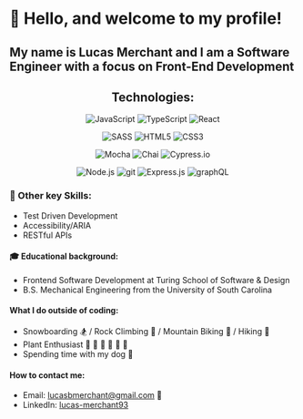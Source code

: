 # 🤗 Hello, and welcome to my profile!

## My name is Lucas Merchant and I am a Software Engineer with a focus on Front-End Development


<h2 align="center">Technologies:</h2>

<p align="center">
 <img alt="JavaScript" src="https://img.shields.io/badge/JavaScript-F7DF1E?style=for-the-badge&logo=javascript&logoColor=black">
 <img alt="TypeScript" src="https://img.shields.io/badge/TypeScript-20232A?style=for-the-badge&logo=typescript&logoColor=white">
 <img alt="React" src="https://img.shields.io/badge/React-20232A?style=for-the-badge&logo=react&logoColor=61DAFB">
</p>

<p align="center">
 <img alt="SASS" src="https://img.shields.io/badge/Sass-CC6699?style=for-the-badge&logo=sass&logoColor=white">
 <img alt="HTML5" src="https://img.shields.io/badge/HTML5-E34F26?style=for-the-badge&logo=html5&logoColor=white">
 <img alt="CSS3" src="https://img.shields.io/badge/CSS3-1572B6?style=for-the-badge&logo=css3&logoColor=white">
</p>

<p align="center">
 <img alt="Mocha" src="https://img.shields.io/badge/-mocha-%238D6748?&style=for-the-badge&logo=mocha&logoColor=white">
 <img alt="Chai" src="https://img.shields.io/badge/chai-A11404?style=for-the-badge&logo=chai&logoColor=white">
 <img alt="Cypress.io" src="https://img.shields.io/badge/-Cypress.io-black?style=for-the-badge&logo=cypress.io&logoColor=white">
</p>

<p align="center">
 <img alt="Node.js" src="https://img.shields.io/badge/Node.js-43853D?style=for-the-badge&logo=node.js&logoColor=white">
 <img alt="git" src="https://img.shields.io/badge/git%20-%23F05033.svg?&style=for-the-badge&logo=git&logoColor=white">
 <img alt="Express.js" src="https://img.shields.io/badge/Express.js-404D59?style=for-the-badge">
 <img alt="graphQL" src="https://img.shields.io/badge/graphql-20232A?style=for-the-badge&logo=graphql&logoColor=61DAFB">
<!--  <img alt="Circle CI" src="https://img.shields.io/badge/CircleCI-CC6699?style=for-the-badge&logo=circleci&logoColor=white">
 <img alt="Travis CI" src="https://img.shields.io/badge/Travis CI-3EAAAF?style=for-the-badge&logo=travis-ci&logoColor=white"> -->
</p>

### 🔑 Other key Skills:
 * Test Driven Development 
 * Accessibility/ARIA
 * RESTful APIs

#### 🎓 Educational background:
 * Frontend Software Development at Turing School of Software & Design
 * B.S. Mechanical Engineering from the University of South Carolina

#### What I do outside of coding:
 * Snowboarding 🏂 / Rock Climbing 🧗 / Mountain Biking 🚵 / Hiking 🥾
 * Plant Enthusiast 🌱 🍄 🌲 🌻 🌵 🌹
 * Spending time with my dog 🐺

#### How to contact me:
 * Email: lucasbmerchant@gmail.com 📧
 * LinkedIn: [lucas-merchant93](https://www.linkedin.com/in/lucas-merchant93/) 
